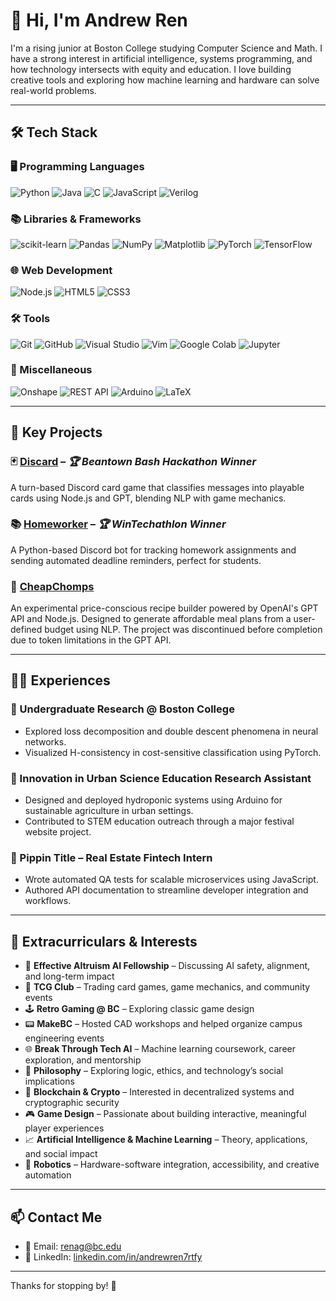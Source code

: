 # 👋 Hi, I'm Andrew Ren

I'm a rising junior at Boston College studying Computer Science and Math. I have a strong interest in artificial intelligence, systems programming, and how technology intersects with equity and education. I love building creative tools and exploring how machine learning and hardware can solve real-world problems.

---

## 🛠 Tech Stack
### 🖥️ Programming Languages
![Python](https://img.shields.io/badge/-Python-%2314354C?style=flat-square&logo=python&logoColor=white)
![Java](https://img.shields.io/badge/-Java-%23ED8B00?style=flat-square&logo=oracle&logoColor=white)
![C](https://img.shields.io/badge/-C-%2300599C?style=flat-square&logo=c&logoColor=white)
![JavaScript](https://img.shields.io/badge/-JavaScript-%23F7DF1C?style=flat-square&logo=javascript&logoColor=000)
![Verilog](https://img.shields.io/badge/-Verilog-%23B71C1C?style=flat-square&logo=verilog&logoColor=white)

### 📚 Libraries & Frameworks
![scikit-learn](https://img.shields.io/badge/-scikit--learn-%23F7931E?style=flat-square&logo=scikit-learn&logoColor=white)
![Pandas](https://img.shields.io/badge/-Pandas-%23150458?style=flat-square&logo=pandas&logoColor=white)
![NumPy](https://img.shields.io/badge/-NumPy-%23013243?style=flat-square&logo=numpy&logoColor=white)
![Matplotlib](https://img.shields.io/badge/-matplotlib-%230099C8?style=flat-square&logo=plotly&logoColor=white)
![PyTorch](https://img.shields.io/badge/-PyTorch-%23EE4C2C?style=flat-square&logo=pytorch&logoColor=white)
![TensorFlow](https://img.shields.io/badge/-TensorFlow-%23FF6F00?style=flat-square&logo=tensorflow&logoColor=white)

### 🌐 Web Development
![Node.js](https://img.shields.io/badge/-Node.js-%23339933?style=flat-square&logo=node.js&logoColor=white)
![HTML5](https://img.shields.io/badge/-HTML5-%23E44D27?style=flat-square&logo=html5&logoColor=ffffff)
![CSS3](https://img.shields.io/badge/-CSS3-%231572B6?style=flat-square&logo=css3)

### 🛠️ Tools
![Git](https://img.shields.io/badge/-Git-%23F05032?style=flat-square&logo=git&logoColor=white)
![GitHub](https://img.shields.io/badge/-GitHub-%23121011?style=flat-square&logo=github&logoColor=white)
![Visual Studio](https://img.shields.io/badge/-Visual%20Studio-%235C2D91?style=flat-square&logo=visual-studio&logoColor=white)
![Vim](https://img.shields.io/badge/-Vim-%23019733?style=flat-square&logo=vim&logoColor=white)
![Google Colab](https://img.shields.io/badge/-Google%20Colab-%23F9AB00?style=flat-square&logo=google-colab&logoColor=white)
![Jupyter](https://img.shields.io/badge/-Jupyter-%23F37626?style=flat-square&logo=jupyter&logoColor=white)

### 🔧 Miscellaneous
![Onshape](https://img.shields.io/badge/-Onshape-%23007DC5?style=flat-square&logo=onshape&logoColor=white)
![REST API](https://img.shields.io/badge/-REST%20API-%23000000?style=flat-square&logo=api&logoColor=white)
![Arduino](https://img.shields.io/badge/-Arduino-%2300979D?style=flat-square&logo=arduino&logoColor=white)
![LaTeX](https://img.shields.io/badge/-LaTeX-%23008080?style=flat-square&logo=latex&logoColor=white)

---

## 🚀 Key Projects

### 🃏 [Discard](https://github.com/RealAndrewRen/Discard) – *🏆 Beantown Bash Hackathon Winner*  
A turn-based Discord card game that classifies messages into playable cards using Node.js and GPT, blending NLP with game mechanics.

### 📚 [Homeworker](https://github.com/RealAndrewRen/Homeworker) – *🏆 WinTechathlon Winner*  
A Python-based Discord bot for tracking homework assignments and sending automated deadline reminders, perfect for students.

### 🥘 [CheapChomps](https://github.com/RealAndrewRen/CheapChomps)  
An experimental price-conscious recipe builder powered by OpenAI's GPT API and Node.js. Designed to generate affordable meal plans from a user-defined budget using NLP. The project was discontinued before completion due to token limitations in the GPT API.

---

## 🧑‍💻 Experiences

### 🧪 Undergraduate Research @ Boston College  
- Explored loss decomposition and double descent phenomena in neural networks.  
- Visualized H-consistency in cost-sensitive classification using PyTorch.

### 🌱 Innovation in Urban Science Education Research Assistant  
- Designed and deployed hydroponic systems using Arduino for sustainable agriculture in urban settings.  
- Contributed to STEM education outreach through a major festival website project.

### 🏢 Pippin Title – Real Estate Fintech Intern  
- Wrote automated QA tests for scalable microservices using JavaScript.  
- Authored API documentation to streamline developer integration and workflows.

---

## 🌟 Extracurriculars & Interests

- 🧠 **Effective Altruism AI Fellowship** – Discussing AI safety, alignment, and long-term impact  
- 🧩 **TCG Club** – Trading card games, game mechanics, and community events  
- 🕹 **Retro Gaming @ BC** – Exploring classic game design   
- 📟 **MakeBC** – Hosted CAD workshops and helped organize campus engineering events  
- 🌐 **Break Through Tech AI** – Machine learning coursework, career exploration, and mentorship  
- 📜 **Philosophy** – Exploring logic, ethics, and technology’s social implications  
- 🔐 **Blockchain & Crypto** – Interested in decentralized systems and cryptographic security  
- 🎮 **Game Design** – Passionate about building interactive, meaningful player experiences  
- 📈 **Artificial Intelligence & Machine Learning** – Theory, applications, and social impact  
- 🤖 **Robotics** – Hardware-software integration, accessibility, and creative automation

---

## 📫 Contact Me

- 📧 Email: [renag@bc.edu](mailto:renag@bc.edu)  
- 💼 LinkedIn: [linkedin.com/in/andrewren7rtfy](https://linkedin.com/in/andrewren7rtfy)  

---

Thanks for stopping by! 👾
